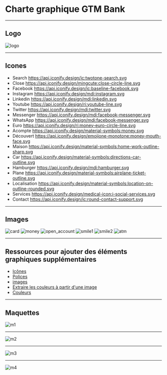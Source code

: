 # Charte graphique GTM Bank

---

## Logo

![logo](./logo/logo.svg)

---

## Icones

- Search https://api.iconify.design/ic:twotone-search.svg
- Close https://api.iconify.design/mingcute:close-circle-line.svg
- Facebook https://api.iconify.design/ic:baseline-facebook.svg
- Instagram https://api.iconify.design/mdi:instagram.svg
- Linkedin https://api.iconify.design/mdi:linkedin.svg
- Youtube https://api.iconify.design/ri:youtube-line.svg
- Twitter https://api.iconify.design/mdi:twitter.svg
- Messenger https://api.iconify.design/mdi:facebook-messenger.svg
- WhatsApp https://api.iconify.design/mdi:facebook-messenger.svg
- Euro https://api.iconify.design/ri:money-euro-circle-line.svg
- Acompte https://api.iconify.design/material-symbols:money.svg
- Découvert https://api.iconify.design/emojione-monotone:money-mouth-face.svg
- Maison https://api.iconify.design/material-symbols:home-work-outline-sharp.svg
- Car https://api.iconify.design/material-symbols:directions-car-outline.svg
- Hamburger https://api.iconify.design/mdi:hamburger.svg
- Plane https://api.iconify.design/material-symbols:airplane-ticket-outline.svg
- Localisation https://api.iconify.design/material-symbols:location-on-outline-rounded.svg
- Services https://api.iconify.design/medical-icon:i-social-services.svg
- Contact https://api.iconify.design/ic:round-contact-support.svg

---

## Images

![card](./img/site/card.jpg)
![money](./img/site/money.jpg)
![open_account](./img/site/open_account.jpg)
![smile1](./img/site/smile.jpg)
![smile2](./img/site/smile2.jpg)
![atm](./img/site/atm.jpg)

---

## Ressources pour ajouter des éléments graphiques supplémentaires

- [Icônes](https://icones.js.org/)
- [Polices](https://fonts.google.com/)
- [images](https://unsplash.com/)
- [Extraire les couleurs à partir d'une image](https://color.adobe.com/fr/create/image)
- [Couleurs](https://color.adobe.com/fr/create/color-wheel)

---

## Maquettes

![m1](./mockup/m1.png)

---

![m2](./mockup/m2.png)

---

![m3](./mockup/m3.png)

---

![m4](./mockup/m4.png)